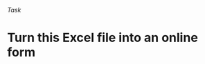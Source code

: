 _Task_

# Turn this Excel file into an online form

<!-- ./components/SelfPromo.vue -->
<SelfPromo />

<!--
- Welcome
-->
